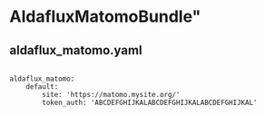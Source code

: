 # AldafluxMatomoBundle"


## aldaflux_matomo.yaml

```

aldaflux_matomo:
    default:
        site: 'https://matomo.mysite.org/'
        token_auth: 'ABCDEFGHIJKALABCDEFGHIJKALABCDEFGHIJKAL'
```

